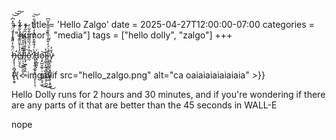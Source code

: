 +++
title = 'Hello Zalgo'
date = 2025-04-27T12:00:00-07:00
categories = ["humor", "media"]
tags = ["hello dolly", "zalgo"]
+++

ḧ̶̡̨̨̛̩͔̻̘̻̺͓͕̯̥́̐̓͌͋͗̈́̈́̍̑̽͆̇͝͝͠e̷͍̤̥̗͂̒̉͒̆̎͊̃͆́̀̃̊̍͂̓͜l̸̛̜̩̩͖̥̮̰͂͆̆̏̊̆͌͌͑̚ͅl̵̢̡̫̲͔̱͔̤̣͚͋̐́̽̾͒̓̏̋̒̌o̵̰̽̏̊̈́̅̅̎́̅̍̄͋̓̕̕̚ ̸̢̧̨̱̹͚̘̭̦̣͕̩̩̹͉̽̀̍́̄͌͒̒̑̽̒̊̓̒͋̏͝ḓ̵̩͇̱̤̙́o̷̧̙̺̮͚̹̹͔͇̰͍̯͔͖͜͝l̷̡͚̹̙͍̘̳͓̜̱̲̟̗̪̯̔͜ĺ̴̢̧̛̼͎̳̠͔͙̤̬̣̫̈́̓̌̎̾̅͛͋̎͌̽̆͆y̷͖̖͉̩͔̥͇̫̳͙̣͕̭͚̽̆̓͜

{{< imgavif src="hello_zalgo.png" alt="ca oaiaiaiaiaiaiaia" >}}

Hello Dolly runs for 2 hours and 30 minutes, and if you're wondering if there are any parts of it that are better than the 45 seconds in WALL-E

nope